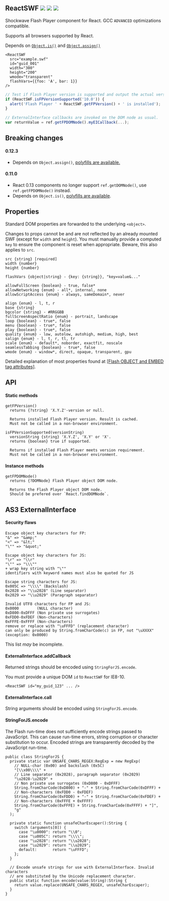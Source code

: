 ## ReactSWF ![](https://img.shields.io/github/release/syranide/react-swf.svg) ![](https://img.shields.io/badge/npm-react--swf-blue.svg) ![](https://img.shields.io/badge/bower-react--swf-blue.svg)

Shockwave Flash Player component for React. GCC `ADVANCED` optimizations compatible.

Supports all browsers supported by React.

Depends on [`Object.is()`](https://developer.mozilla.org/en-US/docs/Web/JavaScript/Reference/Global_Objects/Object/is#Polyfill_for_non-ES6_browsers) and [`Object.assign()`](https://developer.mozilla.org/en-US/docs/Web/JavaScript/Reference/Global_Objects/Object/assign#Polyfill)

```
<ReactSWF
  src="example.swf"
  id="guid_001"
  width="300"
  height="200"
  wmode="transparent"
  flashVars={{foo: 'A', bar: 1}}
/>
```
```js
// Test if Flash Player version is supported and output the actual version.
if (ReactSWF.isFPVersionSupported('10.0')) {
  alert('Flash Player ' + ReactSWF.getFPVersion() + ' is installed');
}
```
```js
// ExternalInterface callbacks are invoked on the DOM node as usual.
var returnValue = ref.getFPDOMNode().myEICallback(...);
```

## Breaking changes

#### 0.12.3

* Depends on `Object.assign()`, [polyfills are available.](https://developer.mozilla.org/en-US/docs/Web/JavaScript/Reference/Global_Objects/Object/assign#Polyfill)

#### 0.11.0

* React 0.13 components no longer support `ref.getDOMNode()`, use `ref.getFPDOMNode()` instead.
* Depends on `Object.is()`, [polyfills are available](https://developer.mozilla.org/en-US/docs/Web/JavaScript/Reference/Global_Objects/Object/is#Polyfill_for_non-ES6_browsers).

## Properties

Standard DOM properties are forwarded to the underlying `<object>`.

Changes to props cannot be and are not reflected by an already mounted SWF (except for `width` and `height`). You must manually provide a computed `key` to ensure the component is reset when appropriate. Beware, this also applies to `src`.

```
src {string} [required]
width {number}
height {number}
```
```
flashVars {object|string} - {key: {string}}, "key=value&..."
```
```
allowFullScreen {boolean} - true, false*
allowNetworking {enum} - all*, internal, none
allowScriptAccess {enum} - always, sameDomain*, never
```
```
align {enum} - l, t, r
base {string}
bgcolor {string} - #RRGGBB
fullScreenAspectRatio {enum} - portrait, landscape
loop {boolean} - true*, false
menu {boolean} - true*, false
play {boolean} - true*, false
quality {enum} - low, autolow, autohigh, medium, high, best
salign {enum} - l, t, r, tl, tr
scale {enum} - default*, noborder, exactfit, noscale
seamlessTabbing {boolean} - true*, false
wmode {enum} - window*, direct, opaque, transparent, gpu
```

Detailed explanation of most properties found at [[Flash OBJECT and EMBED tag attributes]](http://helpx.adobe.com/flash/kb/flash-object-embed-tag-attributes.html).

## API

#### Static methods

```
getFPVersion()
  returns {?string} 'X.Y.Z'-version or null.

  Returns installed Flash Player version. Result is cached.
  Must not be called in a non-browser environment.
```
```
isFPVersionSupported(versionString)
  versionString {string} 'X.Y.Z', 'X.Y' or 'X'.
  returns {boolean} true if supported.

  Returns if installed Flash Player meets version requirement.
  Must not be called in a non-browser environment.
```

#### Instance methods

```
getFPDOMNode()
  returns {?DOMNode} Flash Player object DOM node.

  Returns the Flash Player object DOM node.
  Should be prefered over `React.findDOMNode`.
```

## AS3 ExternalInterface

#### Security flaws
```
Escape object key characters for FP:
"&" => "&amp;"
"<" => "&lt;"
"\"" => "&quot;"

Escape object key characters for JS:
"\r" => "\\r"
"\"" => "\\\""
+ wrap key string with "\""
identifiers with keyword names must also be quoted for JS

Escape string characters for JS:
0x005C => "\\\\" (Backslash)
0x2028 => "\\u2028" (Line separator)
0x2029 => "\\u2029" (Paragraph separator)

Invalid UTF8 characters for FP and JS:
0x0000        (NULL character)
0xD800-0xDFFF (Non private use surrogates)
0xFDD0-0xFDEF (Non-characters)
0xFFFE-0xFFFF (Non-characters)
remove or replace with "\uFFFD" (replacement character)
can only be produced by String.fromCharCode(c) in FP, not "\uXXXX" (exception: 0x0000)
```

This list *may* be incomplete.

#### ExternalInterface.addCallback

Returned strings should be encoded using `StringForJS.encode`.

You must provide a unique DOM `id` to `ReactSWF` for IE8-10.

```
<ReactSWF id="my_guid_123" ... />
```

#### ExternalInterface.call

String arguments should be encoded using `StringForJS.encode`.

#### StringForJS.encode

The Flash run-time does not sufficiently encode strings passed to JavaScript. This can cause run-time errors, string corruption or character substitution to occur. Encoded strings are transparently decoded by the JavaScript run-time.

```as3
public class StringForJS {
  private static var UNSAFE_CHARS_REGEX:RegExp = new RegExp(
    // NULL-char (0x00) and backslash (0x5C)
    "[\\x00\\\\" +
    // Line separator (0x2028), paragraph separator (0x2029)
    "\u2028-\u2029" +
    // Non private use surrogates (0xD800 - 0xDFFF)
    String.fromCharCode(0xD800) + "-" + String.fromCharCode(0xDFFF) +
    // Non-characters (0xFDD0 - 0xFDEF)
    String.fromCharCode(0xFDD0) + "-" + String.fromCharCode(0xFDEF) +
    // Non-characters (0xFFFE + 0xFFFF)
    String.fromCharCode(0xFFFE) + String.fromCharCode(0xFFFF) + "]",
    "g"
  );

  private static function unsafeCharEscaper():String {
    switch (arguments[0]) {
      case "\u0000": return "\\0";
      case "\u005C": return "\\\\";
      case "\u2028": return "\\u2028";
      case "\u2029": return "\\u2029";
      default:       return "\uFFFD";
    };
  }

  // Encode unsafe strings for use with ExternalInterface. Invalid characters
  // are substituted by the Unicode replacement character.
  public static function encode(value:String):String {
    return value.replace(UNSAFE_CHARS_REGEX, unsafeCharEscaper);
  }
}
```
